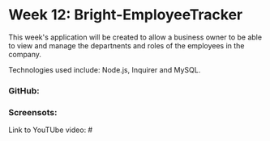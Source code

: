# Week 12: Bright-EmployeeTracker
This week's application will be created to allow a business owner to be able to view and manage the departnents and roles of the employees in the company. 

Technologies used include: Node.js, Inquirer and MySQL.

### GitHub:

### Screensots: 

Link to YouTUbe video: #